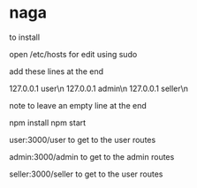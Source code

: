 # naga

to install 

open /etc/hosts for edit using sudo

add these lines at the end 


127.0.0.1       user\n
127.0.0.1       admin\n
127.0.0.1       seller\n


note to leave an empty line at the end


npm install
npm start

user:3000/user to get to the user routes

admin:3000/admin to get to the admin routes

seller:3000/seller to get to the user routes
